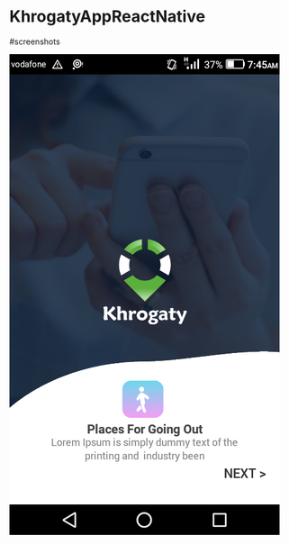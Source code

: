 # KhrogatyAppReactNative

#screenshots

![1](https://github.com/AymanFikryIsmail/KhrogatyAppReactNative/blob/master/Screenshot_2019-05-01-07-45-53.png)

